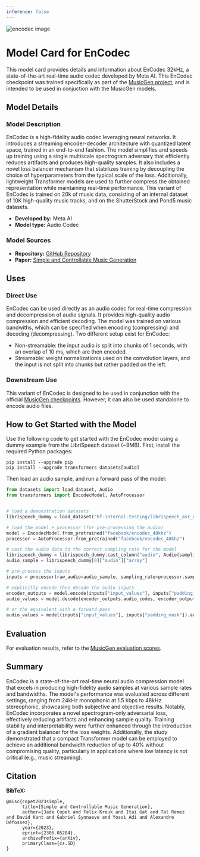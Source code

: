 ```yaml
---
inference: false
---
```


![encodec image](https://github.com/facebookresearch/encodec/raw/2d29d9353c2ff0ab1aeadc6a3d439854ee77da3e/architecture.png)

# Model Card for EnCodec

This model card provides details and information about EnCodec 32kHz, a state-of-the-art real-time audio codec developed by Meta AI. 
This EnCodec checkpoint was trained specifically as part of the [MusicGen project](https://huggingface.co/docs/transformers/main/model_doc/musicgen),
and is intended to be used in conjuction with the MusicGen models.

## Model Details

### Model Description

EnCodec is a high-fidelity audio codec leveraging neural networks. It introduces a streaming encoder-decoder architecture with quantized latent space, trained in an end-to-end fashion. 
The model simplifies and speeds up training using a single multiscale spectrogram adversary that efficiently reduces artifacts and produces high-quality samples. 
It also includes a novel loss balancer mechanism that stabilizes training by decoupling the choice of hyperparameters from the typical scale of the loss. 
Additionally, lightweight Transformer models are used to further compress the obtained representation while maintaining real-time performance. This variant of EnCodec is 
trained on 20k of music data, consisting of an internal dataset of 10K high-quality music tracks, and on the ShutterStock and Pond5 music datasets.

- **Developed by:** Meta AI
- **Model type:** Audio Codec

### Model Sources

- **Repository:** [GitHub Repository](https://github.com/facebookresearch/audiocraft)
- **Paper:** [Simple and Controllable Music Generation](https://arxiv.org/abs/2306.05284)

## Uses
<!-- Address questions around how the model is intended to be used, including the foreseeable users of the model and those affected by the model. -->

### Direct Use

EnCodec can be used directly as an audio codec for real-time compression and decompression of audio signals. 
It provides high-quality audio compression and efficient decoding. The model was trained on various bandwiths, which can be specified when encoding (compressing) and decoding (decompressing).
Two different setup exist for EnCodec: 

- Non-streamable: the input audio is split into chunks of 1 seconds, with an overlap of 10 ms, which are then encoded.
- Streamable: weight normalizationis used on the convolution layers, and the input is not split into chunks but rather padded on the left.

### Downstream Use

This variant of EnCodec is designed to be used in conjunction with the official [MusicGen checkpoints](https://huggingface.co/models?search=facebook/musicgen-).
However, it can also be used standalone to encode audio files.

## How to Get Started with the Model

Use the following code to get started with the EnCodec model using a dummy example from the LibriSpeech dataset (~9MB). First, install the required Python packages:

```
pip install --upgrade pip
pip install --upgrade transformers datasets[audio] 
```

Then load an audio sample, and run a forward pass of the model:

```python
from datasets import load_dataset, Audio
from transformers import EncodecModel, AutoProcessor


# load a demonstration datasets
librispeech_dummy = load_dataset("hf-internal-testing/librispeech_asr_dummy", "clean", split="validation")

# load the model + processor (for pre-processing the audio)
model = EncodecModel.from_pretrained("facebook/encodec_48khz")
processor = AutoProcessor.from_pretrained("facebook/encodec_48khz")

# cast the audio data to the correct sampling rate for the model
librispeech_dummy = librispeech_dummy.cast_column("audio", Audio(sampling_rate=processor.sampling_rate))
audio_sample = librispeech_dummy[0]["audio"]["array"]

# pre-process the inputs
inputs = processor(raw_audio=audio_sample, sampling_rate=processor.sampling_rate, return_tensors="pt")

# explicitly encode then decode the audio inputs
encoder_outputs = model.encode(inputs["input_values"], inputs["padding_mask"])
audio_values = model.decode(encoder_outputs.audio_codes, encoder_outputs.audio_scales, inputs["padding_mask"])[0]

# or the equivalent with a forward pass
audio_values = model(inputs["input_values"], inputs["padding_mask"]).audio_values
```

## Evaluation

For evaluation results, refer to the [MusicGen evaluation scores](https://huggingface.co/facebook/musicgen-large#evaluation-results).

## Summary

EnCodec is a state-of-the-art real-time neural audio compression model that excels in producing high-fidelity audio samples at various sample rates and bandwidths. 
The model's performance was evaluated across different settings, ranging from 24kHz monophonic at 1.5 kbps to 48kHz stereophonic, showcasing both subjective and 
objective results. Notably, EnCodec incorporates a novel spectrogram-only adversarial loss, effectively reducing artifacts and enhancing sample quality. 
Training stability and interpretability were further enhanced through the introduction of a gradient balancer for the loss weights. 
Additionally, the study demonstrated that a compact Transformer model can be employed to achieve an additional bandwidth reduction of up to 40% without compromising 
quality, particularly in applications where low latency is not critical (e.g., music streaming).


## Citation

**BibTeX:**

```
@misc{copet2023simple,
      title={Simple and Controllable Music Generation}, 
      author={Jade Copet and Felix Kreuk and Itai Gat and Tal Remez and David Kant and Gabriel Synnaeve and Yossi Adi and Alexandre Défossez},
      year={2023},
      eprint={2306.05284},
      archivePrefix={arXiv},
      primaryClass={cs.SD}
}
```